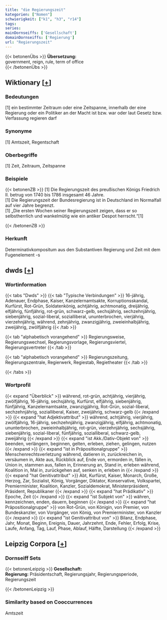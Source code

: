 ```yaml
---
title: "die Regierungszeit"
kategorien: ["Nomen"]
schwierigkeit: ["k1", "h3", "r14"]
tags:
series:
mainDornseiffs: ['Gesellschaft']
domainDornseiffs: ['Regierung']
url: "Regierungszeit"
---
```


{{< betonenÜbs >}}
**Übersetzung:**  
government, reign, rule, term of office  
{{< /betonenÜbs >}}

## Wiktionary [[+](https://de.wiktionary.org/wiki/Regierungszeit)]

### Bedeutungen
[1] ein bestimmter Zeitraum oder eine Zeitspanne, innerhalb der eine Regierung oder ein Politiker an der Macht ist bzw. war oder laut Gesetz bzw. Verfassung regieren darf  

### Synonyme
[1] Amtszeit, Regentschaft  

### Oberbegriffe
[1] Zeit, Zeitraum, Zeitspanne  

### Beispiele
{{< betonenZB >}}
[1] Die Regierungszeit des preußischen Königs Friedrich II. betrug von 1740 bis 1786 insgesamt 46 Jahre.  
[1] Die Regierungszeit der Bundesregierung ist in Deutschland im Normalfall auf vier Jahre begrenzt.  
[1] „Die ersten Wochen seiner Regierungszeit zeigen, dass er so selbstherrlich und wankelmütig wie ein antiker Despot herrscht.“[1]  

{{< /betonenZB >}}
### Herkunft
Determinativkompositum aus den Substantiven Regierung und Zeit mit dem Fugenelement -s  



## dwds [[+](https://www.dwds.de/wb/Regierungszeit)]

### Wortinformation
{{< tabs "Dwds" >}}
{{< tab "Typische Verbindungen" >}}
16-jährig, Adenauer, Endphase, Kaiser, Kanzelernamtsakte, Korruptionsskandal, Kurfürst, Rot-Grün, Soldatenkönig, achtjährig, achtmonatig, dreijährig, elfjährig, fünfjährig, rot-grün, schwarz-gelb, sechsjährig, sechzehnjährig, siebenjährig, sozial-liberal, sozialliberal, ununterbrochen, vierjährig, vierzehnjährig, während, zehnjährig, zwanzigjährig, zweieinhalbjährig, zweijährig, zwölfjährig
{{< /tab >}}

{{< tab "alphabetisch vorangehend" >}}
Regierungsweise, Regierungswechsel, Regierungsvorlage, Regierungsviertel, Regierungsvertreter
{{< /tab >}}

{{< tab "alphabetisch vorangehend" >}}
Regierungszeitung, Regierungszentrale, Regierwerk, Regiestab, Regietheater
{{< /tab >}}

{{< /tabs >}}

### Wortprofil
{{< expand "Überblick" >}} während, rot-grün, achtjährig, vierjährig, zwölfjährig, 16-jährig, sechsjährig, Kurfürst, elfjährig, siebenjährig, fünfjährig, Kanzelernamtsakte, zwanzigjährig, Rot-Grün, sozial-liberal, sechzehnjährig, sozialliberal, Kaiser, zweijährig, schwarz-gelb {{< /expand >}}
{{< expand "hat Adjektivattribut" >}} während, achtjährig, vierjährig, zwölfjährig, 16-jährig, sechzehnjährig, zwanzigjährig, elfjährig, achtmonatig, ununterbrochen, zweieinhalbjährig, rot-grün, vierzehnjährig, sechsjährig, siebenjährig, sozial-liberal, fünfjährig, sozialliberal, schwarz-gelb, zweijährig {{< /expand >}}
{{< expand "ist Akk./Dativ-Objekt von" >}} beenden, verlängern, beginnen, gelten, erleben, ziehen, gelingen, nutzen {{< /expand >}}
{{< expand "ist in Präpositionalgruppe" >}} Menschenrechtsverletzung während, datieren in, zurückreichen in, versäumen in, Akte aus, Rückblick auf, Ende von, ermorden in, fällen in, Union in, stammen aus, fallen in, Erinnerung an, Stand in, erleben während, Koalition in, Mal in, zurückgehen auf, senken in, erleben in {{< /expand >}}
{{< expand "hat Genitivattribut" >}} Abt, Kurfürst, Kaiser, Monarch, Große, Herzog, Zar, Sozialist, König, Vorgänger, Diktator, Konservative, Volkspartei, Premierminister, Koalition, Kanzler, Sozialdemokrat, Ministerpräsident, Präsident, Republikaner {{< /expand >}}
{{< expand "hat Prädikativ" >}} Epoche, Zeit {{< /expand >}}
{{< expand "ist Subjekt von" >}} währen, kennzeichnen, enden, dauern, beginnen {{< /expand >}}
{{< expand "hat Präpositionalgruppe" >}} von Rot-Grün, von Königin, von Premier, von Bundeskanzler, von Vorgänger, von König, von Premierminister, von Kanzler {{< /expand >}}
{{< expand "ist Genitivattribut von" >}} Bilanz, Endphase, Jahr, Monat, Beginn, Ereignis, Dauer, Jahrzehnt, Ende, Fehler, Erfolg, Krise, Laufe, Anfang, Tag, Lauf, Phase, Ablauf, Hälfte, Darstellung {{< /expand >}}

## Leipzig Corpora [[+](https://corpora.uni-leipzig.de/en/res?word=Regierungszeit&corpusId=deu_newscrawl-public_2018)]

### Dornseiff Sets
{{< betonenLeipzig >}}
**Gesellschaft:**  
**Regierung:** Präsidentschaft, Regierungsjahr, Regierungsperiode, Regierungszeit  

{{< /betonenLeipzig >}}

### Similarity based on Cooccurrences
Amtszeit

